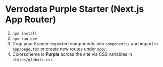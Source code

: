 # Verrodata Purple Starter (Next.js App Router)

1. `npm install`
2. `npm run dev`
3. Drop your Framer-exported components into `components/` and import in `app/page.tsx` or create new routes under `app/`.
4. Colorscheme is **Purple** across the site via CSS variables in `styles/globals.css`.
